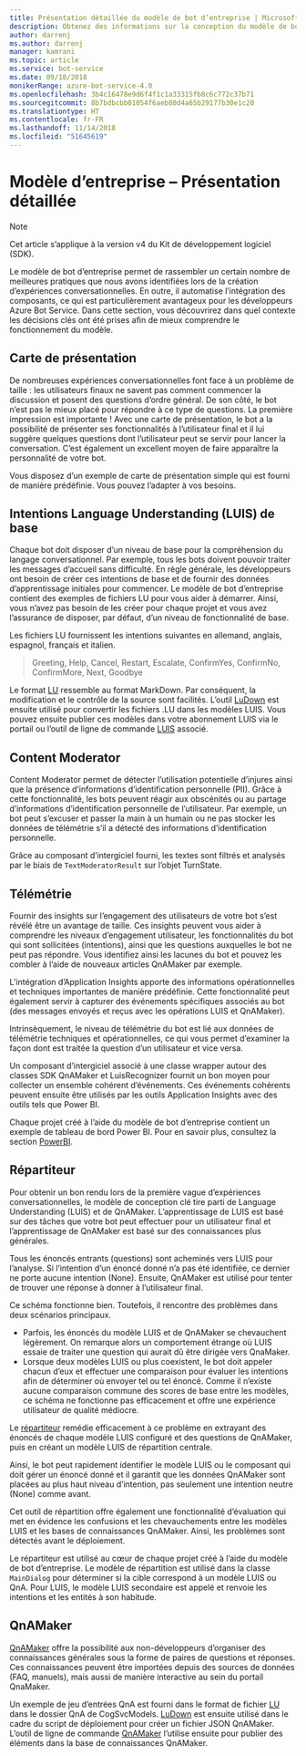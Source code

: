 ```yaml
---
title: Présentation détaillée du modèle de bot d’entreprise | Microsoft Docs
description: Obtenez des informations sur la conception du modèle de bot d’entreprise
author: darrenj
ms.author: darrenj
manager: kamrani
ms.topic: article
ms.service: bot-service
ms.date: 09/18/2018
monikerRange: azure-bot-service-4.0
ms.openlocfilehash: 3b4c16478e9d6f4f1c1a33315fb8c6c772c37b71
ms.sourcegitcommit: 8b7bdbcbb01054f6aeb80d4a65b29177b30e1c20
ms.translationtype: HT
ms.contentlocale: fr-FR
ms.lasthandoff: 11/14/2018
ms.locfileid: "51645619"
---
```

# <a name="enterprise-template---detailed-overview"></a>Modèle d’entreprise – Présentation détaillée

> [!NOTE]
> Cet article s’applique à la version v4 du Kit de développement logiciel (SDK). 

Le modèle de bot d’entreprise permet de rassembler un certain nombre de meilleures pratiques que nous avons identifiées lors de la création d’expériences conversationnelles. En outre, il automatise l’intégration des composants, ce qui est particulièrement avantageux pour les développeurs Azure Bot Service. Dans cette section, vous découvrirez dans quel contexte les décisions clés ont été prises afin de mieux comprendre le fonctionnement du modèle.

## <a name="introduction-card"></a>Carte de présentation

De nombreuses expériences conversationnelles font face à un problème de taille : les utilisateurs finaux ne savent pas comment commencer la discussion et posent des questions d’ordre général. De son côté, le bot n’est pas le mieux placé pour répondre à ce type de questions. La première impression est importante ! Avec une carte de présentation, le bot a la possibilité de présenter ses fonctionnalités à l’utilisateur final et il lui suggère quelques questions dont l’utilisateur peut se servir pour lancer la conversation. C’est également un excellent moyen de faire apparaître la personnalité de votre bot.

Vous disposez d’un exemple de carte de présentation simple qui est fourni de manière prédéfinie. Vous pouvez l’adapter à vos besoins.

## <a name="basic-language-understanding-luis-intents"></a>Intentions Language Understanding (LUIS) de base

Chaque bot doit disposer d’un niveau de base pour la compréhension du langage conversationnel. Par exemple, tous les bots doivent pouvoir traiter les messages d’accueil sans difficulté. En règle générale, les développeurs ont besoin de créer ces intentions de base et de fournir des données d’apprentissage initiales pour commencer. Le modèle de bot d’entreprise contient des exemples de fichiers LU pour vous aider à démarrer. Ainsi, vous n’avez pas besoin de les créer pour chaque projet et vous avez l’assurance de disposer, par défaut, d’un niveau de fonctionnalité de base.

Les fichiers LU fournissent les intentions suivantes en allemand, anglais, espagnol, français et italien.

> Greeting, Help, Cancel, Restart, Escalate, ConfirmYes, ConfirmNo, ConfirmMore, Next, Goodbye

Le format [LU](https://github.com/Microsoft/botbuilder-tools/blob/master/packages/Ludown/docs/lu-file-format.md) ressemble au format MarkDown. Par conséquent, la modification et le contrôle de la source sont facilités. L’outil [LuDown](https://github.com/Microsoft/botbuilder-tools/tree/master/packages/Ludown) est ensuite utilisé pour convertir les fichiers .LU dans les modèles LUIS. Vous pouvez ensuite publier ces modèles dans votre abonnement LUIS via le portail ou l’outil de ligne de commande [LUIS](https://github.com/Microsoft/botbuilder-tools/tree/master/packages/LUIS) associé.

## <a name="content-moderator"></a>Content Moderator

Content Moderator permet de détecter l’utilisation potentielle d’injures ainsi que la présence d’informations d’identification personnelle (PII). Grâce à cette fonctionnalité, les bots peuvent réagir aux obscénités ou au partage d’informations d’identification personnelle de l’utilisateur. Par exemple, un bot peut s’excuser et passer la main à un humain ou ne pas stocker les données de télémétrie s’il a détecté des informations d’identification personnelle.

Grâce au composant d’intergiciel fourni, les textes sont filtrés et analysés par le biais de ```TextModeratorResult``` sur l’objet TurnState.

## <a name="telemetry"></a>Télémétrie

Fournir des insights sur l’engagement des utilisateurs de votre bot s’est révélé être un avantage de taille. Ces insights peuvent vous aider à comprendre les niveaux d’engagement utilisateur, les fonctionnalités du bot qui sont sollicitées (intentions), ainsi que les questions auxquelles le bot ne peut pas répondre. Vous identifiez ainsi les lacunes du bot et pouvez les combler à l’aide de nouveaux articles QnAMaker par exemple.

L’intégration d’Application Insights apporte des informations opérationnelles et techniques importantes de manière prédéfinie. Cette fonctionnalité peut également servir à capturer des événements spécifiques associés au bot (des messages envoyés et reçus avec les opérations LUIS et QnAMaker).

Intrinsèquement, le niveau de télémétrie du bot est lié aux données de télémétrie techniques et opérationnelles, ce qui vous permet d’examiner la façon dont est traitée la question d’un utilisateur et vice versa.

Un composant d’intergiciel associé à une classe wrapper autour des classes SDK QnAMaker et LuisRecognizer fournit un bon moyen pour collecter un ensemble cohérent d’événements. Ces événements cohérents peuvent ensuite être utilisés par les outils Application Insights avec des outils tels que Power BI.

Chaque projet créé à l’aide du modèle de bot d’entreprise contient un exemple de tableau de bord Power BI. Pour en savoir plus, consultez la section [PowerBI](bot-builder-enterprise-template-powerbi.md).

## <a name="dispatcher"></a>Répartiteur

Pour obtenir un bon rendu lors de la première vague d’expériences conversationnelles, le modèle de conception clé tire parti de Language Understanding (LUIS) et de QnAMaker. L’apprentissage de LUIS est basé sur des tâches que votre bot peut effectuer pour un utilisateur final et l’apprentissage de QnAMaker est basé sur des connaissances plus générales.

Tous les énoncés entrants (questions) sont acheminés vers LUIS pour l’analyse. Si l’intention d’un énoncé donné n’a pas été identifiée, ce dernier ne porte aucune intention (None). Ensuite, QnAMaker est utilisé pour tenter de trouver une réponse à donner à l’utilisateur final.

Ce schéma fonctionne bien. Toutefois, il rencontre des problèmes dans deux scénarios principaux.

- Parfois, les énoncés du modèle LUIS et de QnAMaker se chevauchent légèrement. On remarque alors un comportement étrange où LUIS essaie de traiter une question qui aurait dû être dirigée vers QnaMaker.
- Lorsque deux modèles LUIS ou plus coexistent, le bot doit appeler chacun d’eux et effectuer une comparaison pour évaluer les intentions afin de déterminer où envoyer tel ou tel énoncé. Comme il n’existe aucune comparaison commune des scores de base entre les modèles, ce schéma ne fonctionne pas efficacement et offre une expérience utilisateur de qualité médiocre.

Le [répartiteur](https://docs.microsoft.com/en-us/azure/bot-service/bot-builder-tutorial-dispatch?view=azure-bot-service-4.0&tabs=csaddref%2Ccsbotconfig) remédie efficacement à ce problème en extrayant des énoncés de chaque modèle LUIS configuré et des questions de QnAMaker, puis en créant un modèle LUIS de répartition centrale.

Ainsi, le bot peut rapidement identifier le modèle LUIS ou le composant qui doit gérer un énoncé donné et il garantit que les données QnAMaker sont placées au plus haut niveau d’intention, pas seulement une intention neutre (None) comme avant.

Cet outil de répartition offre également une fonctionnalité d’évaluation qui met en évidence les confusions et les chevauchements entre les modèles LUIS et les bases de connaissances QnAMaker. Ainsi, les problèmes sont détectés avant le déploiement.

Le répartiteur est utilisé au cœur de chaque projet créé à l’aide du modèle de bot d’entreprise. Le modèle de répartition est utilisé dans la classe `MainDialog` pour déterminer si la cible correspond à un modèle LUIS ou QnA. Pour LUIS, le modèle LUIS secondaire est appelé et renvoie les intentions et les entités à son habitude.

## <a name="qnamaker"></a>QnAMaker

[QnAMaker](https://www.qnamaker.ai/) offre la possibilité aux non-développeurs d’organiser des connaissances générales sous la forme de paires de questions et réponses. Ces connaissances peuvent être importées depuis des sources de données (FAQ, manuels), mais aussi de manière interactive au sein du portail QnaMaker.

Un exemple de jeu d’entrées QnA est fourni dans le format de fichier [LU](https://github.com/Microsoft/botbuilder-tools/blob/master/packages/Ludown/docs/lu-file-format.md) dans le dossier QnA de CogSvcModels. [LuDown](https://github.com/Microsoft/botbuilder-tools/tree/master/packages/Ludown) est ensuite utilisé dans le cadre du script de déploiement pour créer un fichier JSON QnAMaker. L’outil de ligne de commande [QnAMaker](https://github.com/Microsoft/botbuilder-tools/tree/master/packages/QnAMaker) l’utilise ensuite pour publier des éléments dans la base de connaissances QnAMaker.
